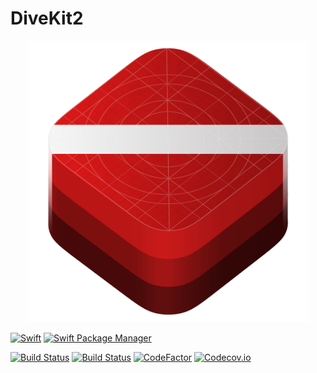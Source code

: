 # DiveKit2

<p align="center">
<img src="https://raw.githubusercontent.com/jaytrisw/DiveKit/main/DiveKit-Logo.png" alt="drawing" width="450"/>
</p>

[![Swift](https://img.shields.io/badge/Swift-5.10-clear?labelColor=343434&color=de5d43)](https://img.shields.io/badge/Swift-5.10-clear?labelColor=343434&color=de5d43)
[![Swift Package Manager](https://img.shields.io/badge/Swift_Package_Manager-Compatible-clear?labelColor=343434&color=de5d43
)](https://img.shields.io/badge/Swift_Package_Manager-Compatible-clear?labelColor=343434&color=de5d43)

[![Build Status](https://github.com/jaytrisw/DiveKit/workflows/Swift/badge.svg)](https://github.com/jaytrisw/DiveKit/actions/workflows/swift.yml)
[![Build Status](https://app.bitrise.io/app/888b1200-4cd1-4e34-a305-0ab610355179/status.svg?token=QZtC4sYSLTadUfRmuxzzmQ&branch=main)](https://app.bitrise.io/app/888b1200-4cd1-4e34-a305-0ab610355179)
[![CodeFactor](https://www.codefactor.io/repository/github/jaytrisw/divekit/badge)](https://www.codefactor.io/repository/github/jaytrisw/divekit)
[![Codecov.io](https://codecov.io/github/jaytrisw/DiveKit/graph/badge.svg?token=NOoje9nTQv)](https://codecov.io/github/jaytrisw/DiveKit)
